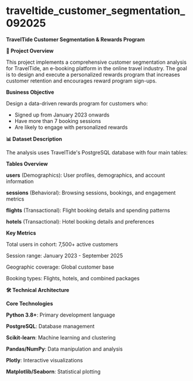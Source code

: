 # traveltide_customer_segmentation_092025

**TravelTide Customer Segmentation & Rewards Program**

**🎯  Project Overview**

This project implements a comprehensive customer segmentation analysis for TravelTide, an e-booking platform in the online travel industry. The goal is to design and execute a personalized rewards program that increases customer retention and encourages reward program sign-ups.

**Business Objective**

Design a data-driven rewards program for customers who:

* Signed up from January 2023 onwards
* Have more than 7 booking sessions
* Are likely to engage with personalized rewards

**📊 Dataset Description**

The analysis uses TravelTide's PostgreSQL database with four main tables:

**Tables Overview**

**users** (Demographics): User profiles, demographics, and account information

**sessions** (Behavioral): Browsing sessions, bookings, and engagement metrics

**flights** (Transactional): Flight booking details and spending patterns

**hotels** (Transactional): Hotel booking details and preferences


**Key Metrics**

Total users in cohort: 7,500+ active customers

Session range: January 2023 - September 2025

Geographic coverage: Global customer base

Booking types: Flights, hotels, and combined packages


**🛠 Technical Architecture**


**Core Technologies**

**Python 3.8+**: Primary development language

**PostgreSQL**: Database management

**Scikit-learn**: Machine learning and clustering

**Pandas/NumPy**: Data manipulation and analysis

**Plotly**: Interactive visualizations

**Matplotlib/Seaborn**: Statistical plotting


